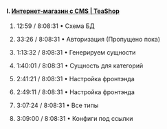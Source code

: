 #### I. [Интернет-магазин с CMS | TeaShop](https://www.youtube.com/watch?v=kcboUTW9a0o&t=11845s)

1. 12:59 / 8:08:31 • Схема БД
2. 33:26 / 8:08:31 • Авторизация (Пропущено пока)
3. 1:13:32 / 8:08:31 • Генерируем сущности
4. 1:40:01 / 8:08:31 • Сущность для категорий

5. 2:41:21 / 8:08:31 • Настройка фронтэнда
6. 2:49:11 / 8:08:31 • Настройка фронтэнда
7. 3:07:24 / 8:08:31 • Все типы
8. 3:09:00 / 8:08:31 • Конфиги под ссылки
